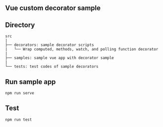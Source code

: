 ## Vue custom decorator sample


## Directory
```
src
|
├── decorators: sample decorator scripts
|   └── Wrap computed, methods, watch, and polling function decorator
|
├── samples: sample vue app with decorator sample 
|
└── tests: test codes of sample decorators
```


## Run sample app
```
npm run serve
```

## Test
```
npm run test
```